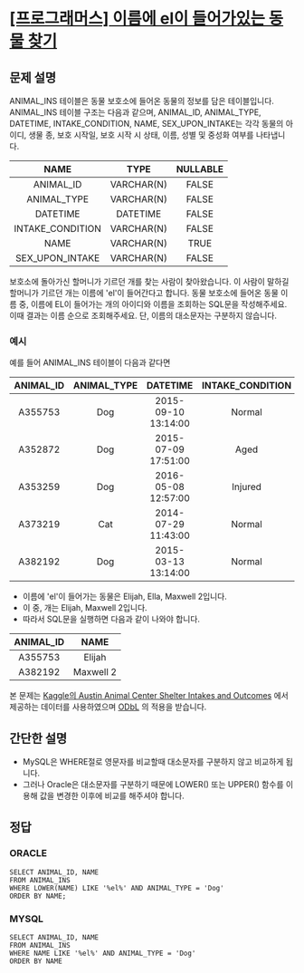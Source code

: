 # [\[프로그래머스\] 이름에 el이 들어가있는 동물 찾기](https://programmers.co.kr/learn/courses/30/lessons/59047)

## 문제 설명
ANIMAL_INS 테이블은 동물 보호소에 들어온 동물의 정보를 담은 테이블입니다. ANIMAL_INS 테이블 구조는 다음과 같으며, ANIMAL_ID, ANIMAL_TYPE, DATETIME, INTAKE_CONDITION, NAME, SEX_UPON_INTAKE는 각각 동물의 아이디, 생물 종, 보호 시작일, 보호 시작 시 상태, 이름, 성별 및 중성화 여부를 나타냅니다.

NAME | TYPE | NULLABLE
:---: | :---: | :---:
ANIMAL_ID | VARCHAR(N) | FALSE
ANIMAL_TYPE | VARCHAR(N) | FALSE
DATETIME | DATETIME | FALSE
INTAKE_CONDITION | VARCHAR(N) | FALSE
NAME | VARCHAR(N) | TRUE
SEX_UPON_INTAKE | VARCHAR(N) | FALSE

보호소에 돌아가신 할머니가 기르던 개를 찾는 사람이 찾아왔습니다. 이 사람이 말하길 할머니가 기르던 개는 이름에 'el'이 들어간다고 합니다. 동물 보호소에 들어온 동물 이름 중, 이름에 EL이 들어가는 개의 아이디와 이름을 조회하는 SQL문을 작성해주세요. 이때 결과는 이름 순으로 조회해주세요. 단, 이름의 대소문자는 구분하지 않습니다.

### 예시
예를 들어 ANIMAL_INS 테이블이 다음과 같다면

ANIMAL_ID | ANIMAL_TYPE | DATETIME | INTAKE_CONDITION | NAME | SEX_UPON_INTAKE
:---: | :---: | :---: | :---: | :---: | :---:
A355753 | Dog | 2015-09-10 13:14:00 | Normal | Elijah | Neutered Male
A352872 | Dog | 2015-07-09 17:51:00 | Aged | Peanutbutter | Neutered Male
A353259 | Dog | 2016-05-08 12:57:00 | Injured | Bj | Neutered Male
A373219 | Cat | 2014-07-29 11:43:00 | Normal | Ella | Spayed Female
A382192 | Dog | 2015-03-13 13:14:00 | Normal | Maxwell 2 | Intact Male

- 이름에 'el'이 들어가는 동물은 Elijah, Ella, Maxwell 2입니다.
- 이 중, 개는 Elijah, Maxwell 2입니다.
- 따라서 SQL문을 실행하면 다음과 같이 나와야 합니다.

ANIMAL_ID | NAME
:---: | :---:
A355753 | Elijah
A382192 | Maxwell 2

본 문제는 [Kaggle의 Austin Animal Center Shelter Intakes and Outcomes](https://www.kaggle.com/aaronschlegel/austin-animal-center-shelter-intakes-and-outcomes)
에서 제공하는 데이터를 사용하였으며 [ODbL](https://opendatacommons.org/licenses/odbl/1-0/) 의 적용을 받습니다.

## 간단한 설명
- MySQL은 WHERE절로 영문자를 비교할때 대소문자를 구분하지 않고 비교하게 됩니다.
- 그러나 Oracle은 대소문자를 구분하기 때문에 LOWER() 또는 UPPER() 함수를 이용해 값을 변경한 이후에 비교를 해주셔야 합니다.

## 정답

### ORACLE 
```oracle
SELECT ANIMAL_ID, NAME
FROM ANIMAL_INS
WHERE LOWER(NAME) LIKE '%el%' AND ANIMAL_TYPE = 'Dog'
ORDER BY NAME;
```

### MYSQL
```mysql
SELECT ANIMAL_ID, NAME
FROM ANIMAL_INS
WHERE NAME LIKE '%el%' AND ANIMAL_TYPE = 'Dog'
ORDER BY NAME
```
